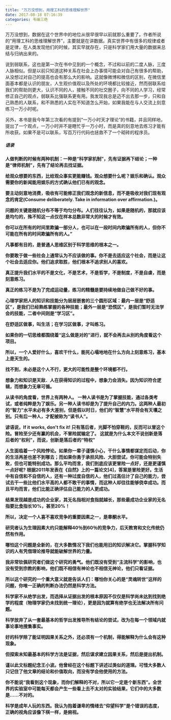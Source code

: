 ```yaml
---
title: "万万没想到，用理工科的思维理解世界"
date: 2017-08-18 07:16:39
categories: 韦编三绝
---
```


万万没想到，数据在这个世界中的地位从很早很早以前就那么重要了。作者所说的“用理工科的思维理解世界”，主要就是在讲数据。真实世界中有很多的规律或者是定律，在人类发现他们的时候，其实早就存在，只是科学家们用大量的数据来总结与归纳出来的。

说到弱联系，这也是第一次在书中见到的一个概念，不过和以前的二度人脉，三度人脉相似。但是以前只知道这种关系在社会上办事情可能会对自己有很多的帮助，从没想过对自己的提高也会有那么大的影响。这就像微博和微信的区别，在微信里面基本都是认识的朋友，人生观价值观以及所处的环境都比较接近，然而弱联系给我们的帮助则更大，认识不同的人，接触不同的社交圈子，向不同的人学习，经常修正自己的观点，弱联系比强联系更有用。我发现我总是迈不出去那一步，只和自己熟悉的人联系，和不熟悉的人实在不知道怎么开始，如果我能在与人交流上刻意练习一万小时呢。

另外，本书是我今年第三次看的有提到“一万小时天才理论”的书籍，并且同样地，提出了一个观点，一万小时并不是瞎忙乎一万小时，而是真的刻意地去练习才能有所收获。如果不是可以联系，写百万行代码也拯救不了一个砌砖的程序员。



##### 语录

**人做判断的时候有两种机制：一种是“科学家机制”，先有证据再下结论；一种是“律师机制”，先有了结论再去找证据。**

**给观众想要的东西，比给观众事实更能赚钱。观众想要什么呢？娱乐和确认。观众需要你的新闻能用娱乐的方式确认他们已有的观念。**

**要主动刻意地消费，吸收有可能修正我们观念的新信息，而不是吸收对我们现有观念的肯定(Consume deliberately. Take in information over affirmation.)。**

**问题的关键是随机分布不等于均匀分布。人们往往认为，如果是随机的，那就应该是均匀的，殊不知这一点仅在样本总数非常大的时候才有效。**

**你可以在所有的时间里欺骗一部分人，也可以在一段时间内欺骗所有的人，但你不可能在所有的时间欺骗所有的人。”**

**凡事都有目的，是普通人思维区别于科学思维的根本之一。**

**你要敢于做一些社会上通常认为不应该做的事。你不是去适应这个社会，而是让这个社会去适应你。他们追求取胜，他们根本不追求别人的喜欢。**

**真正提升我们水平的不是文化，不是艺术，不是哲学，不是制度，不是自虐，而是刻意练习。**

**真正的练习不是为了完成运动量，练习的精髓是要持续地做自己做不好的事。**

**心理学家把人的知识和技能分为层层嵌套的三个圆形区域：最内一层是“舒适区”，是我们已经熟练掌握的各种技能；最外一层是“恐慌区”，是我们暂时无法学会的技能，二者中间则是“学习区”。**

**在舒适区做事，叫生活；在学习区做事，才叫练习。**

**如果你的一切思维都围绕着“这么做是对的”进行，就不会再去从别的角度看这个项目。**

**所以，一个人爱好什么，喜欢干什么，能死心塌地地在什么方向上刻意练习，基本上是天生的。**

**找不到，未必是这个人不行，更大的可能性是整个环境都不行。**

**想象力和知识是天敌．人在获得知识的过程中，想象力会消失。因为知识符合逻辑，而想象力无章可循。**

**从读书的角度看，世界上有两种人。 一种人读书是为了掌握技能，通过各类考试，或者纯粹是为了娱乐。另一种人读书却是为了提升自己的内力。这两种人最初的“智力”水平未必有多大差别，但是假以时日，他们的“智慧”水平将会有天壤之别。只有后一种人，才配被称为“读书人”。**

**谚语说，If it works, don't fix it! 只有落后者，光脚不怕穿鞋的，反而可以冒这个险。冒险至少还有赢的机会，不冒险就输定了。 这就是为什么本文不说创新是落后者的“权利”，而说，创新是落后者的“特权”**

**人生面临着一个风险悖论。如果你一辈子谨慎小心，干什么事情都谋定而后动，你的生活再差也差不到哪去；而如果你勇于承担风险、大胆尝试，你可能会特别失败，但也可能特别成功。那么平均而言，我们到底应该更冒险一点好，还是更谨慎一点好呢? 根据2011年发表在《自然》上的一篇论文[4]，答案是冒险更好。生活中有自信和不自信的人，还有一种过度自信的人，他们过高估计了自己的能力，尝试去干一些比他们水平高的人都不敢干的事情，而这种人却往往能够侥幸成功。而且平均而言，他们比能正确评估自己能力的人更成功。**

**结果发现越是成功的企业家，其无名指相对食指就越长，那些最成功企业家的无名指要比食指长10%，甚至20%！**

**所以，决定一个人喜不喜欢竞争的重要因素之一，是睾酮水平。**

**研究者认为生理因素大约只能解释40％到60％的竞争力，后天教育和文化传统仍然有作用。**

**哪怕这个问题是全新的，在大多数情况下我们也能用旧的知识解决它。掌握科学知识的人有凭借理论推导就能破解世界的力量。**

**我非常钦佩研究者们做这个研究的勇气。他们既没有受到“主流科学”的影响，也没有受到宗教的影响，他们既不相信有神论也不相信无神论，他们只看证据。**

**所以这个研究的一个重大意义就是告诉人们：哪怕你关心的是“灵魂转世”这样的问题，你唯一正确的判断办法仍然是科学方法。**

**科学家不从绝学出发，而选择从证据出发的根本原因不仅仅是科学尚未达到找到绝学的程度（物理学家仍未找到统一理论），更是因为就算有绝学也无法解决所有问题。**

**科学放弃了从一套最基本的哲学出发推导所有结论的尝试，改为在每一个领域内就事论事地搜集事实。**

**好的科学除了能证明因果关系之外，还必须有一个机制，得能解释为什么会有这种现象。**

**但探索未知最基本的科学方法是证据，然后谋求建立因果关系，然后是提出机制。**

**谨以此文标题纪念王小波。他曾经在这个标题下讲述过类似的道理。可惜大多数人只记住了他文章的结论和价值取向，而没有学会他使用的方法。**

**你不能说“我看到这个现象，而你们解释的不对，所以它一定是个新东西”。全世界的实验室中可能每天都会产生一些看上去不太对的实验结果，它们中的大多数是……不对的。**

**科学是成年人玩的东西。我认为抱着谦卑的情绪去“仰望科学”是个错误的态度，正确的视角应该像下棋一样，是俯视。**

